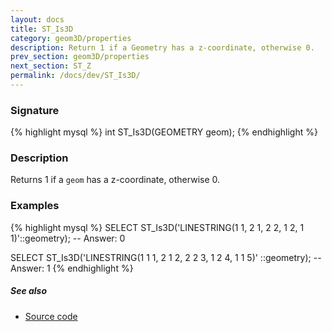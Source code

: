```yaml
---
layout: docs
title: ST_Is3D
category: geom3D/properties
description: Return 1 if a Geometry has a z-coordinate, otherwise 0.
prev_section: geom3D/properties
next_section: ST_Z
permalink: /docs/dev/ST_Is3D/
---
```


### Signature

{% highlight mysql %}
int ST_Is3D(GEOMETRY geom);
{% endhighlight %}

### Description

Returns 1 if a `geom` has a z-coordinate, otherwise 0.

### Examples

{% highlight mysql %}
SELECT ST_Is3D('LINESTRING(1 1, 2 1, 2 2, 1 2, 1 1)'::geometry);
-- Answer: 0

SELECT ST_Is3D('LINESTRING(1 1 1, 2 1 2, 2 2 3, 1 2 4, 1 1 5)'
                ::geometry);
-- Answer: 1
{% endhighlight %}

##### See also

* <a href="https://github.com/irstv/H2GIS/blob/ce387709832710e8a2932c3be3c2d0535a3fdf71/h2spatial/src/main/java/org/h2gis/h2spatial/internal/function/spatial/properties/ST_Is3D.java" target="_blank">Source code</a>
